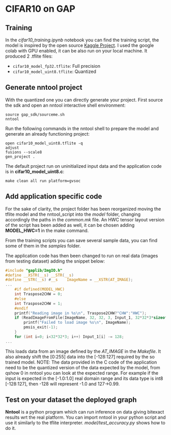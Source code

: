 # CIFAR10 on GAP

## Training

In the *cifar10_training.ipynb* notebook you can find the training script, the model is inspired by the open source [Kaggle Project](https://www.kaggle.com/ektasharma/simple-cifar10-cnn-keras-code-with-88-accuracy#A-Simple-Keras-CNN-trained-on-CIFAR-10-dataset-with-over-88%-accuracy-(Without-Data-Augmentation)). I used the google colab with GPU enabled, it can be also run on your local machine. It produced 2 .tflite files:

- ```cifar10_model_fp32.tflite```: Full precision
- ```cifar10_model_uint8.tflite```: Quantized

## Generate nntool project

With the quantized one you can directly generate your project. First source the sdk and open an nntool interactive shell environment:

```
source gap_sdk/sourceme.sh
nntool
```

Run the following commands in the nntool shell to prepare the model and generate an already functioning project:

```
open cifar10_model_uint8.tflite -q
adjust
fusions --scale8
gen_project .
```

The default project run on uninitialized input data and the application code is in **cifar10_model_uint8.c**:

```
make clean all run platform=gvsoc
```

## Add application specific code

For the sake of clarity, the project folder has been reorganized moving the tflite model and the nntool_script into the *model* folder, changing accordingly the paths in the *common.mk* file. An HWC tensor layout version of the script has been added as well, it can be chosen adding **MODEL_HWC=1** in the make command.

From the training scripts you can save several sample data, you can find some of them in the *samples* folder.

The application code has then been changed to run on real data (images from testing dataset) adding the snippet below:

```C
#include "gaplib/ImgIO.h"
#define __XSTR(__s) __STR(__s)
#define __STR(__s) #__s    ImageName = __XSTR(AT_IMAGE);
...
    #if defined(MODEL_HWC)
    int Traspose2CHW = 0;
    #else
    int Traspose2CHW = 1;
    #endif
    printf("Reading image in %s\n", Traspose2CHW?"CHW":"HWC");
    if (ReadImageFromFile(ImageName, 32, 32, 3, Input_1, 32*32*3*sizeof(char), IMGIO_OUTPUT_CHAR, Traspose2CHW)) {
        printf("Failed to load image %s\n", ImageName);
        pmsis_exit(-1);
    }
    for (int i=0; i<32*32*3; i++) Input_1[i] -= 128;
...
```

This loads data from an image defined by the *AT_IMAGE* in the *Makefile*. It also already shift the \[0:255\] data into the \[-128:127\] required by the so trained model.
NOTE: The data provided in the C code of the application need to be the quantized version of the data expected by the model, from qshow 0 in nntool you can look at the expected range. For example if the input is expected in the \[-1.0:1.0\] real domain range and its data type is int8 \[-128:127\], then -128 will represent -1.0 and 127->0.99.

## Test on your dataset the deployed graph

**Nntool** is a python program which can run inference on data giving bitexact results wrt the real platform. You can import nntool in your python script and use it similarly to the tflite interpreter. *model/test_accuracy.py* shows how to do it.
